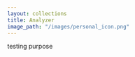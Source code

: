 ```yaml
---
layout: collections
title: Analyzer
image_path: "/images/personal_icon.png"
---
```



testing purpose
